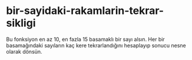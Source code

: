 # bir-sayidaki-rakamlarin-tekrar-sikligi
Bu fonksiyon en az 10, en fazla 15 basamaklı bir sayı alsın. Her bir basamağındaki sayıların kaç kere tekrarlandığını hesaplayıp sonucu nesne olarak dönsün.

